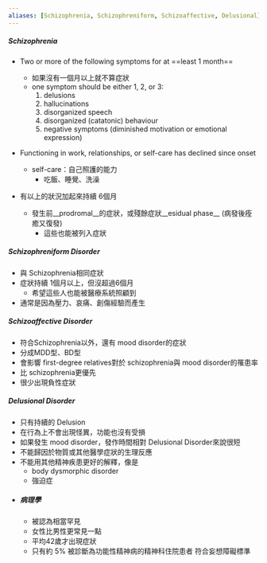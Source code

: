 ```yaml
---
aliases: [Schizophrenia, Schizophreniform, Schizoaffective, Delusional]
---
```


##### Schizophrenia
- Two or more of the following symptoms for at ==least 1 month==
	- 如果沒有一個月以上就不算症狀
	- one symptom should be either 1, 2, or 3:
		1. delusions
		2. hallucinations
		3. disorganized speech
		4. disorganized (catatonic) behaviour
		5. negative symptoms (diminished motivation or emotional expression)

-  Functioning in work, relationships, or self-care has declined since onset
	- self-care：自己照護的能力
		- 吃飯、睡覺、洗澡
	
- 有以上的狀況加起來持續 6個月
	- 發生前__prodromal__的症狀，或殘餘症狀__esidual phase__  (病發後痊癒又復發) 
		- 這些也能被列入症狀 

##### Schizophreniform Disorder
- 與 Schizophrenia相同症狀
- 症狀持續 1個月以上，但沒超過6個月
	- 希望這些人也能被醫療系統照顧到
- 通常是因為壓力、哀痛、創傷經驗而產生

##### Schizoaffective Disorder
- 符合Schizophrenia以外，還有 mood disorder的症狀
- 分成MDD型、BD型
- 會影響 first-degree relatives對於 schizophrenia與 mood disorder的罹患率
- 比 schizophrenia更優先
- 很少出現負性症狀

##### Delusional Disorder
- 只有持續的 Delusion
- 在行為上不會出現怪異，功能也沒有受損
- 如果發生 mood disorder，發作時間相對 Delusional Disorder來說很短
- 不能歸因於物質或其他醫學症狀的生理反應
- 不能用其他精神疾患更好的解釋，像是
	- body dysmorphic disorder
	- 強迫症
- ##### 病理學
	- 被認為相當罕見
	- 女性比男性更常見一點
	- 平均42歲才出現症狀
	- 只有約 5% 被診斷為功能性精神病的精神科住院患者 符合妄想障礙標準